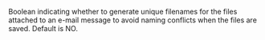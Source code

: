 Boolean indicating whether to generate unique filenames for the files attached to an e-mail
message to avoid naming conflicts when the files are saved. Default is NO.